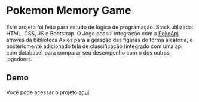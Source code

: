 # Pokemon Memory Game

Este projeto foi feito para estudo de lógica de programação. Stack utilizada: HTML, CSS, JS e Bootstrap. O Jogo possui integração com a [PokeApi](https://pokeapi.co/) através da biblioteca Axios para a geração das figuras de forma aleatória, e posteriomente adicionado tela de classificação (integrado com uma api com database) para comparar seu desempenho com o dos outros jogadores.

## Demo

Você pode acessar o projeto [aqui](https://pokemon-memory-game.herokuapp.com/)
